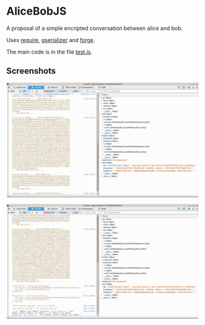 # AliceBobJS
A proposal of a simple encripted conversation between alice and bob.

Uses [require](http://requirejs.org), [gserializer](https://code.google.com/p/gserializer) and [forge](https://github.com/digitalbazaar/forge).

The main code is in the file [test.js](test.js).

## Screenshots
![Screenshot 1](image/screenshot/01.png?raw=true)

![Screenshot 2](image/screenshot/02.png?raw=true)
